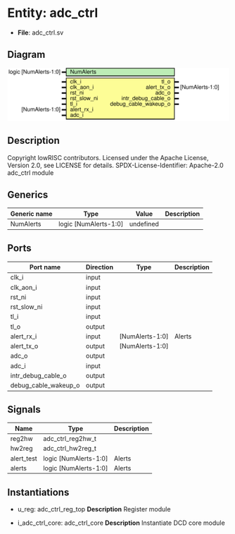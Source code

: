 # Entity: adc_ctrl

- **File**: adc_ctrl.sv
## Diagram

![Diagram](adc_ctrl.svg "Diagram")
## Description

Copyright lowRISC contributors.
 Licensed under the Apache License, Version 2.0, see LICENSE for details.
 SPDX-License-Identifier: Apache-2.0
 adc_ctrl module
 
## Generics

| Generic name | Type                  | Value     | Description |
| ------------ | --------------------- | --------- | ----------- |
| NumAlerts    | logic [NumAlerts-1:0] | undefined |             |
## Ports

| Port name            | Direction | Type            | Description |
| -------------------- | --------- | --------------- | ----------- |
| clk_i                | input     |                 |             |
| clk_aon_i            | input     |                 |             |
| rst_ni               | input     |                 |             |
| rst_slow_ni          | input     |                 |             |
| tl_i                 | input     |                 |             |
| tl_o                 | output    |                 |             |
| alert_rx_i           | input     | [NumAlerts-1:0] | Alerts      |
| alert_tx_o           | output    | [NumAlerts-1:0] |             |
| adc_o                | output    |                 |             |
| adc_i                | input     |                 |             |
| intr_debug_cable_o   | output    |                 |             |
| debug_cable_wakeup_o | output    |                 |             |
## Signals

| Name       | Type                  | Description |
| ---------- | --------------------- | ----------- |
| reg2hw     | adc_ctrl_reg2hw_t     |             |
| hw2reg     | adc_ctrl_hw2reg_t     |             |
| alert_test | logic [NumAlerts-1:0] | Alerts      |
| alerts     | logic [NumAlerts-1:0] | Alerts      |
## Instantiations

- u_reg: adc_ctrl_reg_top
**Description**
Register module

- i_adc_ctrl_core: adc_ctrl_core
**Description**
Instantiate DCD core module

